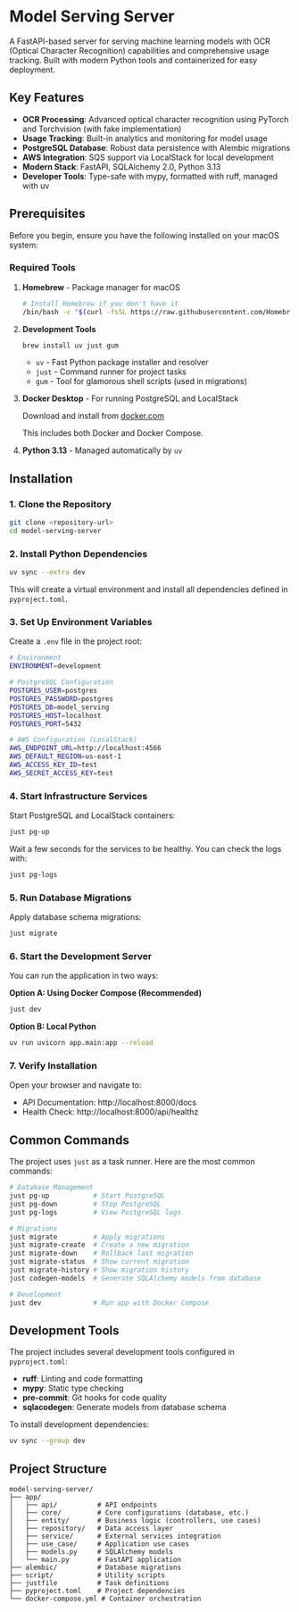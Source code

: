 # Model Serving Server

A FastAPI-based server for serving machine learning models with OCR (Optical Character Recognition) capabilities and comprehensive usage tracking. Built with modern Python tools and containerized for easy deployment.

## Key Features

- **OCR Processing**: Advanced optical character recognition using PyTorch and Torchvision (with fake implementation)
- **Usage Tracking**: Built-in analytics and monitoring for model usage
- **PostgreSQL Database**: Robust data persistence with Alembic migrations
- **AWS Integration**: SQS support via LocalStack for local development
- **Modern Stack**: FastAPI, SQLAlchemy 2.0, Python 3.13
- **Developer Tools**: Type-safe with mypy, formatted with ruff, managed with uv

## Prerequisites

Before you begin, ensure you have the following installed on your macOS system:

### Required Tools

1. **Homebrew** - Package manager for macOS
   ```bash
   # Install Homebrew if you don't have it
   /bin/bash -c "$(curl -fsSL https://raw.githubusercontent.com/Homebrew/install/HEAD/install.sh)"
   ```

2. **Development Tools**
   ```bash
   brew install uv just gum
   ```
   - `uv` - Fast Python package installer and resolver
   - `just` - Command runner for project tasks
   - `gum` - Tool for glamorous shell scripts (used in migrations)

3. **Docker Desktop** - For running PostgreSQL and LocalStack

   Download and install from [docker.com](https://www.docker.com/products/docker-desktop/)

   This includes both Docker and Docker Compose.

4. **Python 3.13** - Managed automatically by `uv`

## Installation

### 1. Clone the Repository

```bash
git clone <repository-url>
cd model-serving-server
```

### 2. Install Python Dependencies

```bash
uv sync --extra dev
```

This will create a virtual environment and install all dependencies defined in `pyproject.toml`.

### 3. Set Up Environment Variables

Create a `.env` file in the project root:

```bash
# Environment
ENVIRONMENT=development

# PostgreSQL Configuration
POSTGRES_USER=postgres
POSTGRES_PASSWORD=postgres
POSTGRES_DB=model_serving
POSTGRES_HOST=localhost
POSTGRES_PORT=5432

# AWS Configuration (LocalStack)
AWS_ENDPOINT_URL=http://localhost:4566
AWS_DEFAULT_REGION=us-east-1
AWS_ACCESS_KEY_ID=test
AWS_SECRET_ACCESS_KEY=test
```

### 4. Start Infrastructure Services

Start PostgreSQL and LocalStack containers:

```bash
just pg-up
```

Wait a few seconds for the services to be healthy. You can check the logs with:

```bash
just pg-logs
```

### 5. Run Database Migrations

Apply database schema migrations:

```bash
just migrate
```

### 6. Start the Development Server

You can run the application in two ways:

**Option A: Using Docker Compose (Recommended)**
```bash
just dev
```

**Option B: Local Python**
```bash
uv run uvicorn app.main:app --reload
```

### 7. Verify Installation

Open your browser and navigate to:

- API Documentation: http://localhost:8000/docs
- Health Check: http://localhost:8000/api/healthz

## Common Commands

The project uses `just` as a task runner. Here are the most common commands:

```bash
# Database Management
just pg-up           # Start PostgreSQL
just pg-down         # Stop PostgreSQL
just pg-logs         # View PostgreSQL logs

# Migrations
just migrate         # Apply migrations
just migrate-create  # Create a new migration
just migrate-down    # Rollback last migration
just migrate-status  # Show current migration
just migrate-history # Show migration history
just codegen-models  # Generate SQLAlchemy models from database

# Development
just dev             # Run app with Docker Compose
```

## Development Tools

The project includes several development tools configured in `pyproject.toml`:

- **ruff**: Linting and code formatting
- **mypy**: Static type checking
- **pre-commit**: Git hooks for code quality
- **sqlacodegen**: Generate models from database schema

To install development dependencies:

```bash
uv sync --group dev
```

## Project Structure

```
model-serving-server/
├── app/
│   ├── api/          # API endpoints
│   ├── core/         # Core configurations (database, etc.)
│   ├── entity/       # Business logic (controllers, use cases)
│   ├── repository/   # Data access layer
│   ├── service/      # External services integration
│   ├── use_case/     # Application use cases
│   ├── models.py     # SQLAlchemy models
│   └── main.py       # FastAPI application
├── alembic/          # Database migrations
├── script/           # Utility scripts
├── justfile          # Task definitions
├── pyproject.toml    # Project dependencies
└── docker-compose.yml # Container orchestration
```
